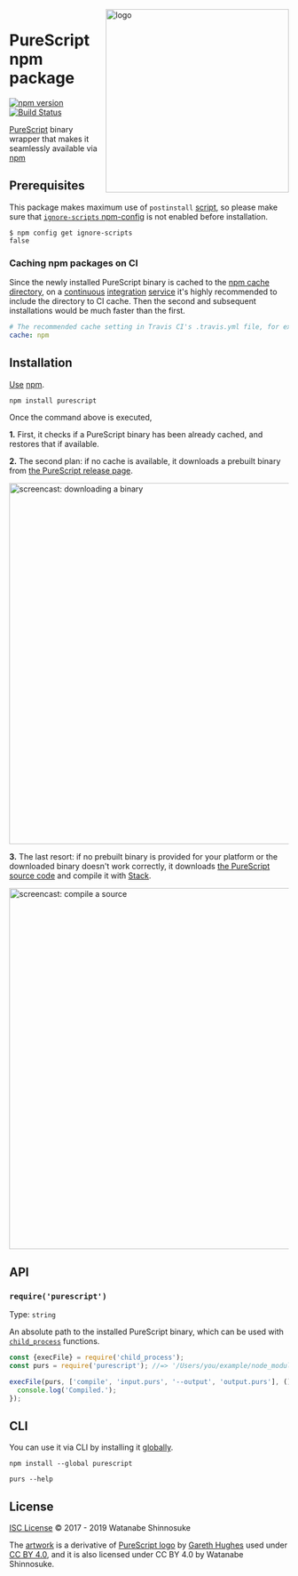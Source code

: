 <img alt="logo" src="media/artwork.svg" width="330px" align="right">

# PureScript npm package

[![npm version](http://img.shields.io/npm/v/purescript.svg)](https://www.npmjs.com/package/purescript)
[![Build Status](https://travis-ci.org/purescript-contrib/node-purescript.svg?branch=master)](https://travis-ci.org/purescript-contrib/node-purescript)

[PureScript](https://github.com/purescript/purescript) binary wrapper that makes it seamlessly available via [npm](https://www.npmjs.com/)

## Prerequisites

This package makes maximum use of `postinstall` [script](https://docs.npmjs.com/misc/scripts), so please make sure that [`ignore-scripts` npm-config](https://docs.npmjs.com/misc/config#ignore-scripts) is not enabled before installation.

```console
$ npm config get ignore-scripts
false
```

### Caching npm packages on CI

Since the newly installed PureScript binary is cached to the [npm cache directory](https://docs.npmjs.com/files/folders#cache), on a [continuous](https://circleci.com) [integration](https://www.appveyor.com) [service](https://www.bitrise.io) it's highly recommended to include the directory to CI cache. Then the second and subsequent installations would be much faster than the first.

```yaml
# The recommended cache setting in Travis CI's .travis.yml file, for example
cache: npm
```

## Installation

[Use](https://docs.npmjs.com/cli/install) [npm](https://docs.npmjs.com/about-npm/).

```
npm install purescript
```

Once the command above is executed,

__1.__ First, it checks if a PureScript binary has been already cached, and restores that if available.

__2.__ The second plan: if no cache is available, it downloads a prebuilt binary from [the PureScript release page](https://github.com/purescript/purescript/releases).

<img alt="screencast: downloading a binary" src="./media/screencast1.gif" width="650px">

__3.__ The last resort: if no prebuilt binary is provided for your platform or the downloaded binary doesn't work correctly, it downloads [the PureScript source code](https://github.com/purescript/purescript/tree/master) and compile it with [Stack](https://docs.haskellstack.org/).

<img alt="screencast: compile a source" src="./media/screencast2.gif" width="650px">

## API

### `require('purescript')`

Type: `string`

An absolute path to the installed PureScript binary, which can be used with [`child_process`](https://nodejs.org/api/child_process.html) functions.

```javascript
const {execFile} = require('child_process');
const purs = require('purescript'); //=> '/Users/you/example/node_modules/purescript/purs.bin'

execFile(purs, ['compile', 'input.purs', '--output', 'output.purs'], () => {
  console.log('Compiled.');
});
```

## CLI

You can use it via CLI by installing it [globally](https://docs.npmjs.com/files/folders#global-installation).

```
npm install --global purescript

purs --help
```

## License

[ISC License](./LICENSE) © 2017 - 2019 Watanabe Shinnosuke

The [artwork](./media/artwork.svg) is a derivative of [PureScript logo](https://github.com/purescript/logo/blob/master/PS_Logo_Final.svg) by [Gareth Hughes](https://github.com/goodworkson) used under [CC BY 4.0](https://creativecommons.org/licenses/by/4.0/), and it is also licensed under CC BY 4.0 by Watanabe Shinnosuke.
